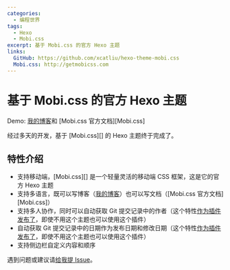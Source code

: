```yaml
---
categories:
  - 编程世界
tags:
  - Hexo
  - Mobi.css
excerpt: 基于 Mobi.css 的官方 Hexo 主题
links:
  GitHub: https://github.com/xcatliu/hexo-theme-mobi.css
  Mobi.css: http://getmobicss.com
---
```


# 基于 Mobi.css 的官方 Hexo 主题

Demo: [我的博客](http://blog.xcatliu.com)和 [Mobi.css 官方文档][Mobi.css]

经过多天的开发，基于 [Mobi.css][] 的 Hexo 主题终于完成了。

## 特性介绍

- 支持移动端，[Mobi.css][] 是一个轻量灵活的移动端 CSS 框架，这是它的官方 Hexo 主题
- 支持多语言，既可以写博客（[我的博客](http://blog.xcatliu.com)）也可以写文档（[Mobi.css 官方文档][Mobi.css]）
- 支持多人协作，同时可以自动获取 Git 提交记录中的作者（这个特性[作为插件发布了](https://github.com/xcatliu/hexo-filter-author-from-git)，即使不用这个主题也可以使用这个插件）
- 自动获取 Git 提交记录中的日期作为发布日期和修改日期（这个特性[作为插件发布了](https://github.com/xcatliu/hexo-filter-date-from-git)，即使不用这个主题也可以使用这个插件）
- 支持侧边栏自定义内容和顺序

遇到问题或建议请[给我提 Issue](https://github.com/xcatliu/hexo-theme-mobi.css/issues/new)。
